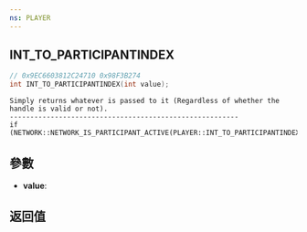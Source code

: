 ```yaml
---
ns: PLAYER
---
```

## INT_TO_PARTICIPANTINDEX

```c
// 0x9EC6603812C24710 0x98F3B274
int INT_TO_PARTICIPANTINDEX(int value);
```

```
Simply returns whatever is passed to it (Regardless of whether the handle is valid or not).  
--------------------------------------------------------  
if (NETWORK::NETWORK_IS_PARTICIPANT_ACTIVE(PLAYER::INT_TO_PARTICIPANTINDEX(i)))  
```

## 參數
* **value**: 

## 返回值
